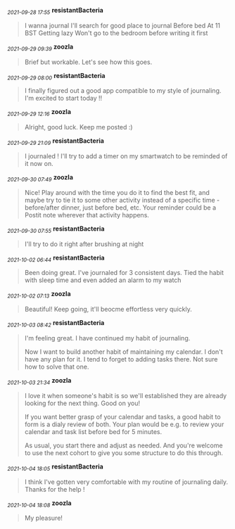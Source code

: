 <sub>*2021-09-28 17:55*</sub>
**resistantBacteria**
> I wanna journal
> I'll search for good place to journal
> Before bed
> At 11 BST
> Getting lazy 
> Won't go to the bedroom before writing it first

<sub>*2021-09-29 09:39*</sub>
**zoozla**
> Brief but workable. Let's see how this goes.

<sub>*2021-09-29 08:00*</sub>
**resistantBacteria**
> I finally figured out a good app compatible to my style of journaling. I'm excited to start today !!

<sub>*2021-09-29 12:16*</sub>
**zoozla**
> Alright, good luck. Keep me posted :)

<sub>*2021-09-29 21:09*</sub>
**resistantBacteria**
> I journaled ! 
> I'll try to add a timer on my smartwatch to be reminded of it now on.

<sub>*2021-09-30 07:49*</sub>
**zoozla**
> Nice! Play around with the time you do it to find the best fit, and maybe try to tie it to some other activity instead of a specific time - before/after dinner, just before bed, etc. Your reminder could be a Postit note wherever that activity happens.

<sub>*2021-09-30 07:55*</sub>
**resistantBacteria**
> I'll try to do it right after brushing at night

<sub>*2021-10-02 06:44*</sub>
**resistantBacteria**
> Been doing great. I've journaled for 3 consistent days. Tied the habit with sleep time and even added an alarm to my watch

<sub>*2021-10-02 07:13*</sub>
**zoozla**
> Beautiful! Keep going, it'll beocme effortless very quickly.

<sub>*2021-10-03 08:42*</sub>
**resistantBacteria**
> I'm feeling great. I have continued my habit of journaling.
> 
> Now I want to build another habit of maintaining my calendar. I don't have any plan for it. I tend to forget to adding tasks there. Not sure how to solve that one.

<sub>*2021-10-03 21:34*</sub>
**zoozla**
> I love it when someone's habit is so we'll established they are already looking for the next thing. Good on you!
> 
> If you want better grasp of your calendar and tasks, a good habit to form is a dialy review of both. Your plan would be e.g. to review your calendar and task list before bed for 5 minutes.
> 
> As usual, you start there and adjust as needed. And you're welcome to use the next cohort to give you some structure to do this through.

<sub>*2021-10-04 18:05*</sub>
**resistantBacteria**
> I think I've gotten very comfortable with my routine of journaling daily. Thanks for the help !

<sub>*2021-10-04 18:08*</sub>
**zoozla**
> My pleasure!

